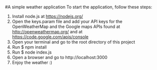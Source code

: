 #A simple weather application
To start the application, follow these steps:
1. Install node.js at https://nodejs.org/
2. Open the keys.param file and add your API keys for the OpenWeatherMap and the Google maps APIs found at http://openweathermap.org/ and at https://code.google.com/apis/console
3. Open your terminal and go to the root directory of this project
4. Run $ npm install
5. Run $ node index.js
6. Open a browser and go to http://localhost:3000
7. Enjoy the weather :)
